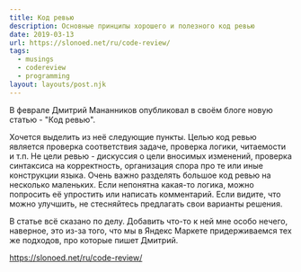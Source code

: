 ```yaml
---
title: Код ревью
description: Основные принципы хорошего и полезного код ревью
date: 2019-03-13
url: https://slonoed.net/ru/code-review/
tags:
  - musings
  - codereview
  - programming
layout: layouts/post.njk
---
```

В феврале Дмитрий Мананников опубликовал в своём блоге новую статью - "Код ревью".

Хочется выделить из неё следующие пункты. Целью код ревью является проверка соответствия задаче, проверка логики, читаемости и т.п. Не цели ревью - дискуссия о цели вносимых изменений, проверка синтаксиса на корректность, организация спора про те или иные конструкции языка. Очень важно разделять большое код ревью на несколько маленьких. Если непонятна какая-то логика, можно попросить её упростить или написать комментарий. Если видите, что можно улучшить, не стесняйтесь предлагать свои варианты решения.

В статье всё сказано по делу. Добавить что-то к ней мне особо нечего, наверное, это из-за того, что мы в Яндекс Маркете придерживаемся тех же подходов, про которые пишет Дмитрий.

https://slonoed.net/ru/code-review/ 

